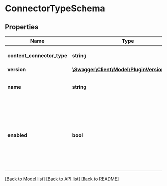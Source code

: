 # ConnectorTypeSchema

## Properties
Name | Type | Description | Notes
------------ | ------------- | ------------- | -------------
**content_connector_type** | **string** | type of content connector | [optional] 
**version** | [**\Swagger\Client\Model\PluginVersionSchema**](PluginVersionSchema.md) |  | [optional] 
**name** | **string** | name of this content connector type | [optional] 
**enabled** | **bool** | Is there an enabled instance of this connector for the specified tenant (or at the system level) | [optional] 

[[Back to Model list]](../README.md#documentation-for-models) [[Back to API list]](../README.md#documentation-for-api-endpoints) [[Back to README]](../README.md)


